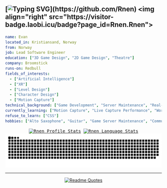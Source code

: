[![Typing SVG](https://readme-typing-svg.demolab.com?font=Orbitron&size=25&pause=2000&width=600&lines=%3E+Developer+of+games;%3E+Musician+and+procrastinator...)](https://github.com/Rnen) <img align="right" src="https://visitor-badge.laobi.icu/badge?page_id=Rnen.Rnen">
---

```yaml
name: Evan
located_in: Kristiansand, Norway
from: Norway
job: Lead Software Engineer
education: ["3D Game Design", "2D Game Design", "Theatre"]
company: Broomstick
runs-on: Redbull
fields_of_interests: 
  - ["Artificial Intelligence"]
  - ["XR"]
  - ["Level Design"]
  - ["Character Design"]
  - ["Motion Capture"]
technical_background: ["Game Development", "Server Maintenance", "Real-Time Systems", "Task Automation"]
currently_learning: ["Motion Capture", "Live Capture Performance", "Working with UE5 Nanite"]
refuse_to_learn: ["CSS"]
hobbies: ["Alto Saxophone", "Guitar", "Game Server Maintenance", "Community Building", "Games"]
```

<div align = center>
<kbd>
<a href="https://github.com/Rnen"><img align="center" src="https://github-readme-stats-chi-jade-64.vercel.app/api?username=Rnen&show_icons=true&title_color=fff&icon_color=79ff97&text_color=9f9f9f&bg_color=151515&count_private=true&include_all_commits=true" alt="Rnen Profile Stats"/></a>  <a href="https://github.com/Rnen"><img align="center" src="https://github-readme-stats-chi-jade-64.vercel.app/api/top-langs/?username=Rnen&title_color=fff&icon_color=79ff97&text_color=9f9f9f&bg_color=151515&layout=compact" alt="Rnen Language Stats"/></a> 
</kbd>
<picture>
  <source media="(prefers-color-scheme: dark)" srcset="https://github.com/Rnen/Rnen/blob/output/github-contribution-grid-snake-dark.svg" />
  <source media="(prefers-color-scheme: light)" srcset="https://github.com/Rnen/Rnen/blob/output/github-contribution-grid-snake.svg" />
  <img alt="github-snake" src="https://github.com/Rnen/Rnen/blob/output/github-contribution-grid-snake-dark.svg" />
</picture>
<!--<a href="https://github.com/Rnen"><img width="900" align="center" src="https://github.com/Rnen/Rnen/blob/output/github-contribution-grid-snake-dark.svg" alt="Rnen Profile Stats"/></a>-->
<hr class="dashed">

[![Readme Quotes](https://quotes-github-readme.vercel.app/api?type=horizontal&theme=nord)](https://github.com/Rnen)
</div>
